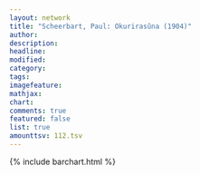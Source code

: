 ```yaml
---
layout: network
title: "Scheerbart, Paul: Okurirasûna (1904)"
author:
description:
headline:
modified:
category:
tags:
imagefeature: 
mathjax: 
chart: 
comments: true
featured: false
list: true
amounttsv: 112.tsv
---
```

{% include barchart.html %}
